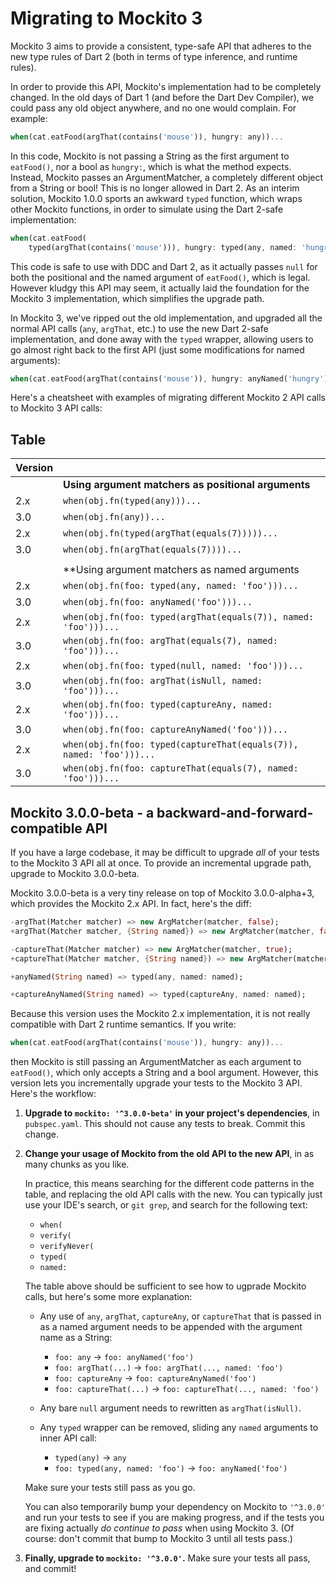 # Migrating to Mockito 3

Mockito 3 aims to provide a consistent, type-safe API that adheres to the new
type rules of Dart 2 (both in terms of type inference, and runtime rules).

In order to provide this API, Mockito's implementation had to be completely
changed. In the old days of Dart 1 (and before the Dart Dev Compiler), we could
pass any old object anywhere, and no one would complain. For example:

```dart
when(cat.eatFood(argThat(contains('mouse')), hungry: any))...
```

In this code, Mockito is not passing a String as the first argument to
`eatFood()`, nor a bool as `hungry:`, which is what the method expects.
Instead, Mockito passes an ArgumentMatcher, a completely different object from
a String or bool! This is no longer allowed in Dart 2.  As an interim solution,
Mockito 1.0.0 sports an awkward `typed` function, which wraps other Mockito
functions, in order to simulate using the Dart 2-safe implementation:

```dart
when(cat.eatFood(
    typed(argThat(contains('mouse'))), hungry: typed(any, named: 'hungry')))...
```

This code is safe to use with DDC and Dart 2, as it actually passes `null` for
both the positional and the named argument of `eatFood()`, which is legal.
However kludgy this API may seem, it actually laid the foundation for the
Mockito 3 implementation, which simplifies the upgrade path.

In Mockito 3, we've ripped out the old implementation, and upgraded all the
normal API calls (`any`, `argThat`, etc.) to use the new Dart 2-safe
implementation, and done away with the `typed` wrapper, allowing users to go
almost right back to the first API (just some modifications for named
arguments):

```dart
when(cat.eatFood(argThat(contains('mouse')), hungry: anyNamed('hungry')))...
```

Here's a cheatsheet with examples of migrating different Mockito 2 API calls to
Mockito 3 API calls:

## Table

| Version |                                                                   |
| --- | --------------------------------------------------------------------- |
|     | **Using argument matchers as positional arguments**                   |
| 2.x | `when(obj.fn(typed(any)))...`                                         |
| 3.0 | `when(obj.fn(any))...`                                                |
| 2.x | `when(obj.fn(typed(argThat(equals(7)))))...`                          |
| 3.0 | `when(obj.fn(argThat(equals(7))))...`                                 |
|     |                                                                       |
|     | **Using argument matchers as named arguments                          |
| 2.x | `when(obj.fn(foo: typed(any, named: 'foo')))...`                      |
| 3.0 | `when(obj.fn(foo: anyNamed('foo')))...`                               |
| 2.x | `when(obj.fn(foo: typed(argThat(equals(7)), named: 'foo')))...`       |
| 3.0 | `when(obj.fn(foo: argThat(equals(7), named: 'foo')))...`              |
| 2.x | `when(obj.fn(foo: typed(null, named: 'foo')))...`                     |
| 3.0 | `when(obj.fn(foo: argThat(isNull, named: 'foo')))...`                 |
| 2.x | `when(obj.fn(foo: typed(captureAny, named: 'foo')))...`               |
| 3.0 | `when(obj.fn(foo: captureAnyNamed('foo')))...`                        |
| 2.x | `when(obj.fn(foo: typed(captureThat(equals(7)), named: 'foo')))...`   |
| 3.0 | `when(obj.fn(foo: captureThat(equals(7), named: 'foo')))...`          |

## Mockito 3.0.0-beta - a backward-and-forward-compatible API

If you have a large codebase, it may be difficult to upgrade _all_ of your tests
to the Mockito 3 API all at once. To provide an incremental upgrade path, upgrade to
Mockito 3.0.0-beta.

Mockito 3.0.0-beta is a very tiny release on top of Mockito 3.0.0-alpha+3,
which provides the Mockito 2.x API. In fact, here's the diff:

```dart
-argThat(Matcher matcher) => new ArgMatcher(matcher, false);
+argThat(Matcher matcher, {String named}) => new ArgMatcher(matcher, false);

-captureThat(Matcher matcher) => new ArgMatcher(matcher, true);
+captureThat(Matcher matcher, {String named}) => new ArgMatcher(matcher, true);

+anyNamed(String named) => typed(any, named: named);

+captureAnyNamed(String named) => typed(captureAny, named: named);
```

Because this version uses the Mockito 2.x implementation, it is not really
compatible with Dart 2 runtime semantics. If you write:

```dart
when(cat.eatFood(argThat(contains('mouse')), hungry: any))...
```

then Mockito is still passing an ArgumentMatcher as each argument to
`eatFood()`, which only accepts a String and a bool argument.
However, this version lets you incrementally upgrade your tests to the
Mockito 3 API.  Here's the workflow:

1. **Upgrade to `mockito: '^3.0.0-beta'` in your project's dependencies**, in
   `pubspec.yaml`. This should not cause any tests to break. Commit this change.

2. **Change your usage of Mockito from the old API to the new API**, in as many
   chunks as you like.

   In practice, this means searching for the different code
   patterns in the table, and replacing the old API calls with the new. You can
   typically just use your IDE's search, or `git grep`, and search for the
   following text:

   * `when(`
   * `verify(`
   * `verifyNever(`
   * `typed(`
   * `named:`

   The table above should be sufficient to see how to ugprade Mockito calls,
   but here's some more explanation:

   * Any use of `any`, `argThat`, `captureAny`, or `captureThat` that is passed
     in as a named argument needs to be appended with the argument name as a
     String:

     * `foo: any` &rarr; `foo: anyNamed('foo')`
     * `foo: argThat(...)` &rarr; `foo: argThat(..., named: 'foo')`
     * `foo: captureAny` &rarr; `foo: captureAnyNamed('foo')`
     * `foo: captureThat(...)` &rarr; `foo: captureThat(..., named: 'foo')`

   * Any bare `null` argument needs to rewritten as `argThat(isNull)`.

   * Any `typed` wrapper can be removed, sliding any `named` arguments to inner API call:

     * `typed(any)` &rarr; `any`
     * `foo: typed(any, named: 'foo')` &rarr; `foo: anyNamed('foo')`

   Make sure your tests still pass as you go.

   You can also temporarily bump your dependency on Mockito to `'^3.0.0'` and
   run your tests to see if you are making progress, and if the tests you are
   fixing actually _do continue to pass_ when using Mockito 3. (Of course:
   don't commit that bump to Mockito 3 until all tests pass.)

3. **Finally, upgrade to `mockito: '^3.0.0'`.** Make sure your tests all pass,
   and commit!

